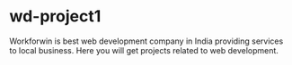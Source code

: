 # wd-project1
Workforwin is best web development company in India providing services to local business. Here you will get projects related to web development.
